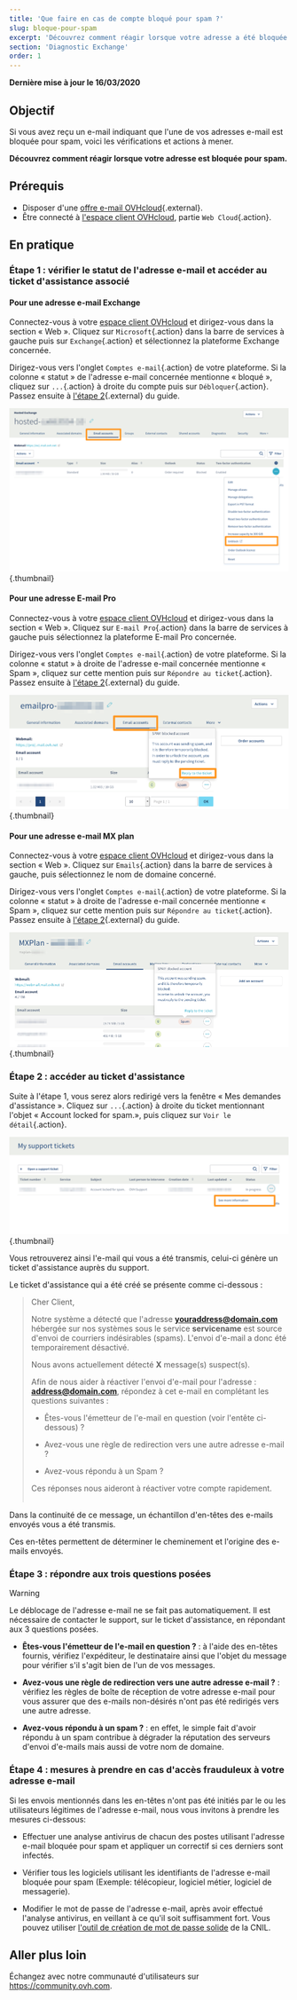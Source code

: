 ```yaml
---
title: 'Que faire en cas de compte bloqué pour spam ?'
slug: bloque-pour-spam
excerpt: 'Découvrez comment réagir lorsque votre adresse a été bloquée pour spam'
section: 'Diagnostic Exchange'
order: 1
---
```


**Dernière mise à jour le 16/03/2020**

## Objectif

Si vous avez reçu un e-mail indiquant que l'une de vos adresses e-mail est bloquée pour spam, voici les vérifications et actions à mener.

**Découvrez comment réagir lorsque votre adresse est bloquée pour spam.**

## Prérequis

- Disposer d'une [offre e-mail OVHcloud](https://www.ovh.com/fr/emails/){.external}.
- Être connecté à [l'espace client OVHcloud](https://www.ovh.com/auth/?action=gotomanager&from=https://www.ovh.com/fr/&ovhSubsidiary=fr), partie `Web Cloud`{.action}.

## En pratique

### Étape 1 : vérifier le statut de l'adresse e-mail et accéder au ticket d'assistance associé

#### Pour une adresse e-mail Exchange

Connectez-vous à votre [espace client OVHcloud](https://www.ovh.com/auth/?action=gotomanager&from=https://www.ovh.com/fr/&ovhSubsidiary=fr) et dirigez-vous dans la section « Web ». Cliquez sur `Microsoft`{.action} dans la barre de services à gauche puis sur `Exchange`{.action} et sélectionnez la plateforme Exchange concernée.

Dirigez-vous vers l'onglet `Comptes e-mail`{.action} de votre plateforme. Si la colonne « statut » de l'adresse e-mail concernée mentionne « bloqué », cliquez sur `...`{.action} à droite du compte puis sur `Débloquer`{.action}. Passez ensuite à [l'étape 2](./#etape-2-acceder-au-ticket-dassistance_1){.external} du guide.

![spam](images/blocked-for-SPAM-01-01.png){.thumbnail}

#### Pour une adresse E-mail Pro

Connectez-vous à votre [espace client OVHcloud](https://www.ovh.com/auth/?action=gotomanager&from=https://www.ovh.com/fr/&ovhSubsidiary=fr) et dirigez-vous dans la section « Web ». Cliquez sur `E-mail Pro`{.action} dans la barre de services à gauche puis sélectionnez la plateforme E-mail Pro concernée.

Dirigez-vous vers l'onglet `Comptes e-mail`{.action} de votre plateforme. Si la colonne « statut » à droite de l'adresse e-mail concernée mentionne « Spam », cliquez sur cette mention puis sur `Répondre au ticket`{.action}. Passez ensuite à  [l'étape 2](./#etape-2-acceder-au-ticket-dassistance_1){.external} du guide.

![spam](images/blocked-for-SPAM-01-02.png){.thumbnail}

#### Pour une adresse e-mail MX plan

Connectez-vous à votre [espace client OVHcloud](https://www.ovh.com/auth/?action=gotomanager&from=https://www.ovh.com/fr/&ovhSubsidiary=fr) et dirigez-vous dans la section « Web ». Cliquez sur `Emails`{.action} dans la barre de services à gauche, puis sélectionnez le nom de domaine concerné.

Dirigez-vous vers l'onglet `Comptes e-mail`{.action} de votre plateforme. Si la colonne « statut » à droite de l'adresse e-mail concernée mentionne « Spam », cliquez sur cette mention puis sur `Répondre au ticket`{.action}. Passez ensuite à [l'étape 2](./#etape-2-acceder-au-ticket-dassistance_1){.external} du guide.

![spam](images/blocked-for-SPAM-01-03.png){.thumbnail}


### Étape 2 : accéder au ticket d'assistance

Suite à l'étape 1, vous serez alors redirigé vers la fenêtre « Mes demandes d'assistance ». Cliquez sur `...`{.action} à droite du ticket mentionnant l'objet « Account locked for spam.», puis cliquez sur `Voir le détail`{.action}. 

![spam](images/blocked-for-SPAM-02.png){.thumbnail}

Vous retrouverez ainsi l'e-mail qui vous a été transmis, celui-ci génère un ticket d'assistance auprès du support.

Le ticket d'assistance qui a été créé se présente comme ci-dessous :

> 
> Cher Client,
>
> Notre système a détecté que l'adresse **youraddress@domain.com** hébergée sur nos systèmes sous le service **servicename** est source d'envoi de courriers indésirables (spams).
> L'envoi d'e-mail a donc été temporairement désactivé.
>
> Nous avons actuellement détecté **X** message(s) suspect(s).
>
> Afin de nous aider à réactiver l'envoi d'e-mail pour l'adresse : **address@domain.com**,
> répondez à cet e-mail en complétant les questions suivantes :
>
> - Êtes-vous l'émetteur de l'e-mail en question (voir l'entête ci-dessous) ?
>
> - Avez-vous une règle de redirection vers une autre adresse e-mail ?
>
> - Avez-vous répondu à un Spam ?
> 
> Ces réponses nous aideront à réactiver votre compte rapidement.
> <br>
> <br>
> 

Dans la continuité de ce message, un échantillon d'en-têtes des e-mails envoyés vous a été transmis.

Ces en-têtes permettent de déterminer le cheminement et l'origine des e-mails envoyés.

### Étape 3 : répondre aux trois questions posées

> [!warning]
>
> Le déblocage de l'adresse e-mail ne se fait pas automatiquement. Il est nécessaire de contacter le support, sur le ticket d'assistance, en répondant aux 3 questions posées.

- **Êtes-vous l'émetteur de l'e-mail en question ?** : à l'aide des en-têtes fournis, vérifiez l'expéditeur, le destinataire ainsi que l'objet du message pour vérifier s'il s'agit bien de l'un de vos messages.

- **Avez-vous une règle de redirection vers une autre adresse e-mail ?** : vérifiez les règles de boîte de réception de votre adresse e-mail pour vous assurer que des e-mails non-désirés n'ont pas été redirigés vers une autre adresse.

- **Avez-vous répondu à un spam ?** : en effet, le simple fait d'avoir répondu à un spam contribue à dégrader la réputation des serveurs d'envoi d'e-mails mais aussi de votre nom de domaine.    


### Étape 4 : mesures à prendre en cas d'accès frauduleux à votre adresse e-mail

Si les envois mentionnés dans les en-têtes n'ont pas été initiés par le ou les utilisateurs légitimes de l'adresse e-mail, nous vous invitons à prendre les mesures ci-dessous:

- Effectuer une analyse antivirus de chacun des postes utilisant l'adresse e-mail bloquée pour spam et appliquer un correctif si ces derniers sont infectés.

- Vérifier tous les logiciels utilisant les identifiants de l'adresse e-mail bloquée pour spam (Exemple: télécopieur, logiciel métier, logiciel de messagerie).

- Modifier le mot de passe de l'adresse e-mail, après avoir effectué l'analyse antivirus, en veillant à ce qu'il soit suffisamment fort. Vous pouvez utiliser [l'outil de création de mot de passe solide](https://www.cnil.fr/fr/generer-un-mot-de-passe-solide) de la CNIL.


## Aller plus loin

Échangez avec notre communauté d'utilisateurs sur <https://community.ovh.com>.